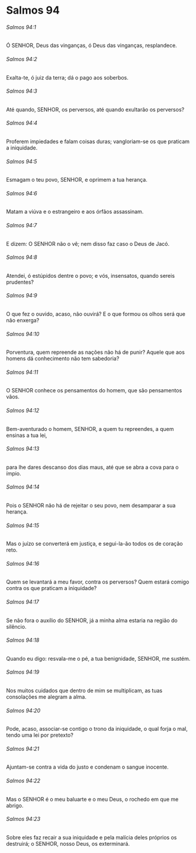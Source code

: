 # Salmos 94

###### Salmos 94:1

Ó SENHOR, Deus das vinganças, ó Deus das vinganças, resplandece.

###### Salmos 94:2

Exalta-te, ó juiz da terra; dá o pago aos soberbos.

###### Salmos 94:3

Até quando, SENHOR, os perversos, até quando exultarão os perversos?

###### Salmos 94:4

Proferem impiedades e falam coisas duras; vangloriam-se os que praticam a iniquidade.

###### Salmos 94:5

Esmagam o teu povo, SENHOR, e oprimem a tua herança.

###### Salmos 94:6

Matam a viúva e o estrangeiro e aos órfãos assassinam.

###### Salmos 94:7

E dizem: O SENHOR não o vê; nem disso faz caso o Deus de Jacó.

###### Salmos 94:8

Atendei, ó estúpidos dentre o povo; e vós, insensatos, quando sereis prudentes?

###### Salmos 94:9

O que fez o ouvido, acaso, não ouvirá? E o que formou os olhos será que não enxerga?

###### Salmos 94:10

Porventura, quem repreende as nações não há de punir? Aquele que aos homens dá conhecimento não tem sabedoria?

###### Salmos 94:11

O SENHOR conhece os pensamentos do homem, que são pensamentos vãos.

###### Salmos 94:12

Bem-aventurado o homem, SENHOR, a quem tu repreendes, a quem ensinas a tua lei,

###### Salmos 94:13

para lhe dares descanso dos dias maus, até que se abra a cova para o ímpio.

###### Salmos 94:14

Pois o SENHOR não há de rejeitar o seu povo, nem desamparar a sua herança.

###### Salmos 94:15

Mas o juízo se converterá em justiça, e segui-la-ão todos os de coração reto.

###### Salmos 94:16

Quem se levantará a meu favor, contra os perversos? Quem estará comigo contra os que praticam a iniquidade?

###### Salmos 94:17

Se não fora o auxílio do SENHOR, já a minha alma estaria na região do silêncio.

###### Salmos 94:18

Quando eu digo: resvala-me o pé, a tua benignidade, SENHOR, me sustém.

###### Salmos 94:19

Nos muitos cuidados que dentro de mim se multiplicam, as tuas consolações me alegram a alma.

###### Salmos 94:20

Pode, acaso, associar-se contigo o trono da iniquidade, o qual forja o mal, tendo uma lei por pretexto?

###### Salmos 94:21

Ajuntam-se contra a vida do justo e condenam o sangue inocente.

###### Salmos 94:22

Mas o SENHOR é o meu baluarte e o meu Deus, o rochedo em que me abrigo.

###### Salmos 94:23

Sobre eles faz recair a sua iniquidade e pela malícia deles próprios os destruirá; o SENHOR, nosso Deus, os exterminará.

